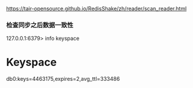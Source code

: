 https://tair-opensource.github.io/RedisShake/zh/reader/scan_reader.html


### 检查同步之后数据一致性
127.0.0.1:6379> info keyspace
# Keyspace
db0:keys=4463175,expires=2,avg_ttl=333486
